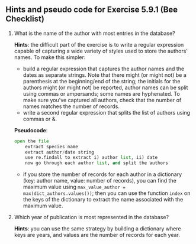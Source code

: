 ## Hints and pseudo code for Exercise 5.9.1 (Bee Checklist)

1. What is the name of the author with most entries in the database?

	**Hints**: the difficult part of the exercise is to write a regular expression capable of capturing a wide variety of styles used to store the authors' names. To make this simpler:

	- build a regular expression that captures the author names and the dates as separate strings. Note that there might (or might not) be a parenthesis at the beginning/end of the string; the initials for the authors might (or might not) be reported, author names can be split using commas or ampersands; some names are hyphenated. To make sure you've captured all authors, check that the number of names matches the number of records. 
	- write a second regular expression that splits the list of authors using commas or &.

	**Pseudocode**:

	```python
	open the file
        extract species name
        extract author/date string
        use re.findall to extract i) author list, ii) date
        now go through each author list, and split the authors
	```

	- if you store the number of records for each author in a dictionary (key: author name, value: number of records), you can find the maximum value using `max_value_author = max(dict_authors.values())`; then you can use the function `index` on the keys of the dictionary to extract the name associated with the maximum value.

2. Which year of publication is most represented in the database?

	**Hints**: you can use the same strategy by building a dictionary where keys are years, and values are the number of records for each year.

